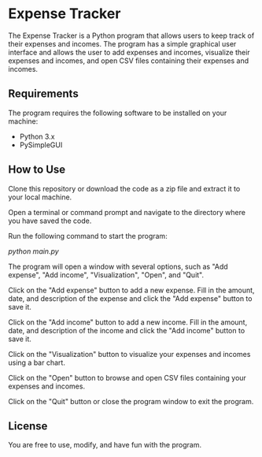 # Expense Tracker

The Expense Tracker is a Python program that allows users to keep track of their expenses and incomes. The program has a simple graphical user interface and allows the user to add expenses and incomes, visualize their expenses and incomes, and open CSV files containing their expenses and incomes.

## Requirements

The program requires the following software to be installed on your machine:

- Python 3.x
- PySimpleGUI

## How to Use

Clone this repository or download the code as a zip file and extract it to your local machine.

Open a terminal or command prompt and navigate to the directory where you have saved the code.

Run the following command to start the program:

_python main.py_

The program will open a window with several options, such as "Add expense", "Add income", "Visualization", "Open", and "Quit".

Click on the "Add expense" button to add a new expense. Fill in the amount, date, and description of the expense and click the "Add expense" button to save it.

Click on the "Add income" button to add a new income. Fill in the amount, date, and description of the income and click the "Add income" button to save it.

Click on the "Visualization" button to visualize your expenses and incomes using a bar chart.

Click on the "Open" button to browse and open CSV files containing your expenses and incomes.

Click on the "Quit" button or close the program window to exit the program.

## License

You are free to use, modify, and have fun with the program.
